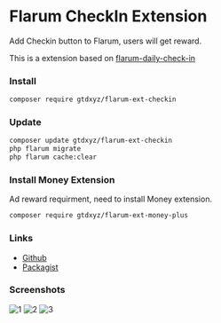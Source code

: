 # Flarum CheckIn Extension

Add Checkin button to Flarum, users will get reward.

This  is a extension based on [flarum-daily-check-in](https://github.com/Ziiven/flarum-daily-check-in)

### Install

```sh
composer require gtdxyz/flarum-ext-checkin
```

### Update

```sh
composer update gtdxyz/flarum-ext-checkin
php flarum migrate
php flarum cache:clear
```

### Install Money Extension

Ad reward requirment, need to install Money extension.

```sh
composer require gtdxyz/flarum-ext-money-plus
```

### Links

- [Github](https://github.com/daocatt/flarum-ext-checkin)
- [Packagist](https://packagist.org/packages/gtdxyz/flarum-ext-checkin)


### Screenshots

![1](https://i.imgur.com/AdZbViA.png)
![2](https://i.imgur.com/gnogbrB.png)
![3](https://i.imgur.com/IMgxLQy.jpeg)